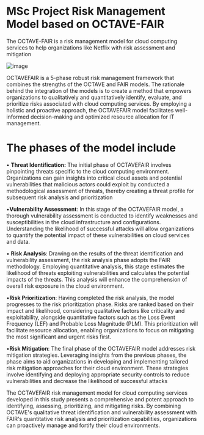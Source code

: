 # MSc Project Risk Management Model based on OCTAVE-FAIR
The OCTAVE-FAIR is a risk management model for cloud computing services to help organizations like Netflix with risk assessment and mitigation



![image](https://github.com/Aleehile/OCTAVE-FAIR/assets/142294239/f2e50397-2506-4bf3-b300-831b5df25747)



OCTAVEFAIR is a 5-phase robust risk management framework that combines the strengths of the OCTAVE and FAIR models. The rationale behind the integration of the models is to create a method that empowers organizations to qualitatively and quantitatively identify, evaluate, and prioritize risks associated with cloud computing services. By employing a holistic and proactive approach, the OCTAVEFAIR model facilitates well-informed decision-making and optimized resource allocation for IT management. 

# The phases of the model include
•	**Threat Identification:** The initial phase of OCTAVEFAIR involves pinpointing threats specific to the cloud computing environment. Organizations can gain insights into critical cloud assets and potential vulnerabilities that malicious actors could exploit by conducted a methodological assessment of threats, thereby creating a threat profile for subsequent risk analysis and prioritization

•**Vulnerability Assessment**: In this stage of the OCTAVEFAIR model, a thorough vulnerability assessment is conducted to identify weaknesses and susceptibilities in the cloud infrastructure and configurations. Understanding the likelihood of successful attacks will allow organizations to quantify the potential impact of these vulnerabilities on cloud services and data.

•	**Risk Analysis**: Drawing on the results of the threat identification and vulnerability assessment, the risk analysis phase adopts the FAIR methodology. Employing quantitative analysis, this stage estimates the likelihood of threats exploiting vulnerabilities and calculates the potential impacts of the threats. This analysis will enhance the comprehension of overall risk exposure in the cloud environment.

•**Risk Prioritization**: Having completed the risk analysis, the model progresses to the risk prioritization phase. Risks are ranked based on their impact and likelihood, considering qualitative factors like criticality and exploitability, alongside quantitative factors such as the Loss Event Frequency (LEF) and Probable Loss Magnitude (PLM). This prioritization will facilitate resource allocation, enabling organizations to focus on mitigating the most significant and urgent risks first.

•**Risk Mitigation**: The final phase of the OCTAVEFAIR model addresses risk mitigation strategies. Leveraging insights from the previous phases, the phase aims to aid organizations in developing and implementing tailored risk mitigation approaches for their cloud environment. These strategies involve identifying and deploying appropriate security controls to reduce vulnerabilities and decrease the likelihood of successful attacks 


The OCTAVEFAIR risk management model for cloud computing services developed in this study presents a comprehensive and potent approach to identifying, assessing, prioritizing, and mitigating risks. By combining OCTAVE's qualitative threat identification and vulnerability assessment with FAIR's quantitative risk analysis and prioritization capabilities, organizations can proactively manage and fortify their cloud environments.

